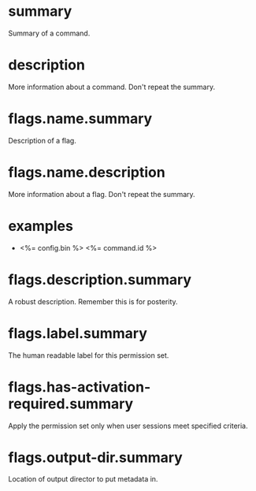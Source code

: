 # summary

Summary of a command.

# description

More information about a command. Don't repeat the summary.

# flags.name.summary

Description of a flag.

# flags.name.description

More information about a flag. Don't repeat the summary.

# examples

- <%= config.bin %> <%= command.id %>

# flags.description.summary

A robust description. Remember this is for posterity.

# flags.label.summary

The human readable label for this permission set.

# flags.has-activation-required.summary

Apply the permission set only when user sessions meet specified criteria.

# flags.output-dir.summary

Location of output director to put metadata in.
